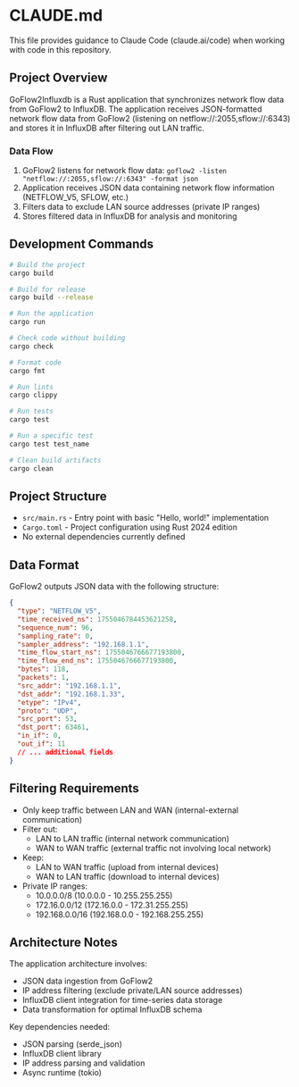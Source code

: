 # CLAUDE.md

This file provides guidance to Claude Code (claude.ai/code) when working with code in this repository.

## Project Overview

GoFlow2Influxdb is a Rust application that synchronizes network flow data from GoFlow2 to InfluxDB. The application receives JSON-formatted network flow data from GoFlow2 (listening on netflow://:2055,sflow://:6343) and stores it in InfluxDB after filtering out LAN traffic.

### Data Flow
1. GoFlow2 listens for network flow data: `goflow2 -listen "netflow://:2055,sflow://:6343" -format json`
2. Application receives JSON data containing network flow information (NETFLOW_V5, SFLOW, etc.)
3. Filters data to exclude LAN source addresses (private IP ranges)
4. Stores filtered data in InfluxDB for analysis and monitoring

## Development Commands

```bash
# Build the project
cargo build

# Build for release
cargo build --release

# Run the application
cargo run

# Check code without building
cargo check

# Format code
cargo fmt

# Run lints
cargo clippy

# Run tests
cargo test

# Run a specific test
cargo test test_name

# Clean build artifacts
cargo clean
```

## Project Structure

- `src/main.rs` - Entry point with basic "Hello, world!" implementation
- `Cargo.toml` - Project configuration using Rust 2024 edition
- No external dependencies currently defined

## Data Format

GoFlow2 outputs JSON data with the following structure:
```json
{
  "type": "NETFLOW_V5",
  "time_received_ns": 1755046784453621258,
  "sequence_num": 96,
  "sampling_rate": 0,
  "sampler_address": "192.168.1.1",
  "time_flow_start_ns": 1755046766677193800,
  "time_flow_end_ns": 1755046766677193800,
  "bytes": 118,
  "packets": 1,
  "src_addr": "192.168.1.1",
  "dst_addr": "192.168.1.33",
  "etype": "IPv4",
  "proto": "UDP",
  "src_port": 53,
  "dst_port": 63461,
  "in_if": 0,
  "out_if": 11
  // ... additional fields
}
```

## Filtering Requirements

- Only keep traffic between LAN and WAN (internal-external communication)
- Filter out:
  - LAN to LAN traffic (internal network communication)
  - WAN to WAN traffic (external traffic not involving local network)
- Keep:
  - LAN to WAN traffic (upload from internal devices)
  - WAN to LAN traffic (download to internal devices)
- Private IP ranges:
  - 10.0.0.0/8 (10.0.0.0 - 10.255.255.255)
  - 172.16.0.0/12 (172.16.0.0 - 172.31.255.255)  
  - 192.168.0.0/16 (192.168.0.0 - 192.168.255.255)

## Architecture Notes

The application architecture involves:
- JSON data ingestion from GoFlow2 
- IP address filtering (exclude private/LAN source addresses)
- InfluxDB client integration for time-series data storage
- Data transformation for optimal InfluxDB schema

Key dependencies needed:
- JSON parsing (serde_json)
- InfluxDB client library
- IP address parsing and validation
- Async runtime (tokio)